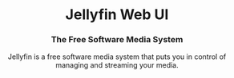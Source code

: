 <h1 align="center">Jellyfin Web UI</h1>
<h3 align="center">The Free Software Media System</h3>

<p align="center">
Jellyfin is a free software media system that puts you in control of managing and streaming your media.
</p>

